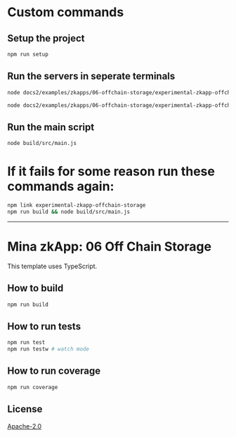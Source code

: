 # Custom commands

## Setup the project

```sh
npm run setup
```

## Run the servers in seperate terminals

```sh
node docs2/examples/zkapps/06-offchain-storage/experimental-zkapp-offchain-storage/build/src/server/storageServer.js
```

```sh
node docs2/examples/zkapps/06-offchain-storage/experimental-zkapp-offchain-storage/build/src/server/storageServer2.js
```

## Run the main script

```sh
node build/src/main.js
```

# If it fails for some reason run these commands again:

```sh
npm link experimental-zkapp-offchain-storage
npm run build && node build/src/main.js
```

___


# Mina zkApp: 06 Off Chain Storage

This template uses TypeScript.

## How to build

```sh
npm run build
```

## How to run tests

```sh
npm run test
npm run testw # watch mode
```

## How to run coverage

```sh
npm run coverage
```

## License

[Apache-2.0](LICENSE)
